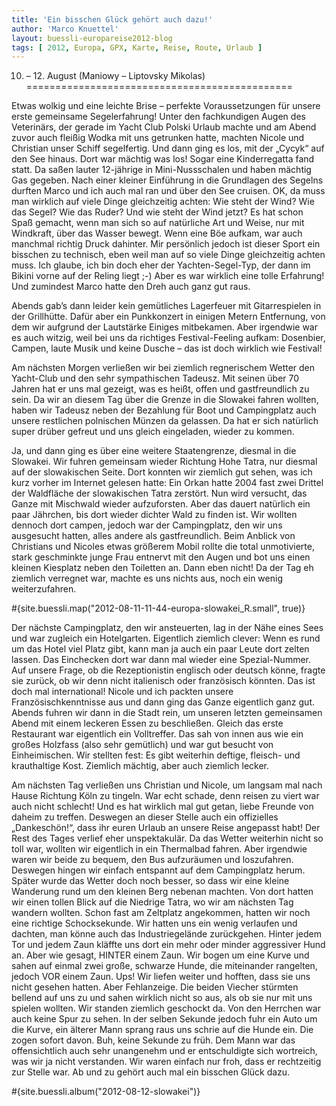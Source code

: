 ```yaml
---
title: 'Ein bisschen Glück gehört auch dazu!'
author: 'Marco Knuettel'
layout: buessli-europareise2012-blog
tags: [ 2012, Europa, GPX, Karte, Reise, Route, Urlaub ]
---
```

10. – 12. August (Maniowy – Liptovsky Mikolas)
==============================================

Etwas wolkig und eine leichte Brise – perfekte Voraussetzungen für unsere erste gemeinsame Segelerfahrung! 
Unter den fachkundigen Augen des Veterinärs, der gerade im Yacht Club Polski Urlaub machte und am Abend zuvor 
auch fleißig Wodka mit uns getrunken hatte, machten Nicole und Christian unser Schiff segelfertig. Und dann 
ging es los, mit der „Cycyk“ auf den See hinaus. Dort war mächtig was los! Sogar eine Kinderregatta fand statt. 
Da saßen lauter 12-jährige in Mini-Nussschalen und haben mächtig Gas gegeben. Nach einer kleiner Einführung in 
die Grundlagen des Segelns durften Marco und ich auch mal ran und über den See cruisen. OK, da muss man wirklich 
auf viele Dinge gleichzeitig achten: Wie steht der Wind? Wie das Segel? Wie das Ruder? Und wie steht der Wind 
jetzt? Es hat schon Spaß gemacht, wenn man sich so auf natürliche Art und Weise, nur mit Windkraft, über das 
Wasser bewegt. Wenn eine Böe aufkam, war auch manchmal richtig Druck dahinter. Mir persönlich jedoch ist dieser 
Sport ein bisschen zu technisch, eben weil man auf so viele Dinge gleichzeitig achten muss. Ich glaube, ich bin 
doch eher der Yachten-Segel-Typ, der dann im Bikini vorne auf der Reling liegt ;-) Aber es war wirklich eine 
tolle Erfahrung! Und zumindest Marco hatte den Dreh auch ganz gut raus.

Abends gab’s dann leider kein gemütliches Lagerfeuer mit Gitarrespielen in der Grillhütte. Dafür aber ein 
Punkkonzert in einigen Metern Entfernung, von dem wir aufgrund der Lautstärke Einiges mitbekamen. Aber 
irgendwie war es auch witzig, weil bei uns da richtiges Festival-Feeling aufkam: Dosenbier, Campen, laute 
Musik und keine Dusche – das ist doch wirklich wie Festival!

Am nächsten Morgen verließen wir bei ziemlich regnerischem Wetter den Yacht-Club und den sehr sympathischen 
Tadeusz. Mit seinen über 70 Jahren hat er uns mal gezeigt, was es heißt, offen und gastfreundlich zu sein. 
Da wir an diesem Tag über die Grenze in die Slowakei fahren wollten, haben wir Tadeusz neben der Bezahlung 
für Boot und Campingplatz auch unsere restlichen polnischen Münzen da gelassen. Da hat er sich natürlich 
super drüber gefreut und uns gleich eingeladen, wieder zu kommen. 

Ja, und dann ging es über eine weitere Staatengrenze, diesmal in die Slowakei. Wir fuhren gemeinsam wieder 
Richtung Hohe Tatra, nur diesmal auf der slowakischen Seite. Dort konnten wir ziemlich gut sehen, was ich 
kurz vorher im Internet gelesen hatte: Ein Orkan hatte 2004 fast zwei Drittel der Waldfläche der slowakischen 
Tatra zerstört. Nun wird versucht, das Ganze mit Mischwald wieder aufzuforsten. Aber das dauert natürlich 
ein paar Jährchen, bis dort wieder dichter Wald zu finden ist. Wir wollten dennoch dort campen, jedoch war 
der Campingplatz, den wir uns ausgesucht hatten, alles andere als gastfreundlich. Beim Anblick von Christians 
und Nicoles etwas größerem Mobil rollte die total unmotivierte, stark geschminkte junge Frau entnervt mit 
den Augen und bot uns einen kleinen Kiesplatz neben den Toiletten an. Dann eben nicht! Da der Tag eh ziemlich 
verregnet war, machte es uns nichts aus, noch ein wenig weiterzufahren. 

#{site.buessli.map("2012-08-11-11-44-europa-slowakei_R.small", true)}

Der nächste Campingplatz, den wir ansteuerten, lag in der Nähe eines Sees und war zugleich ein Hotelgarten. 
Eigentlich ziemlich clever: Wenn es rund um das Hotel viel Platz gibt, kann man ja auch ein paar Leute dort 
zelten lassen. Das Einchecken dort war dann mal wieder eine Spezial-Nummer. Auf unsere Frage, ob die 
Rezeptionistin englisch oder deutsch könne, fragte sie zurück, ob wir denn nicht italienisch oder französisch 
könnten. Das ist doch mal international! Nicole und ich packten unsere Französischkenntnisse aus und dann 
ging das Ganze eigentlich ganz gut. Abends fuhren wir dann in die Stadt rein, um unseren letzten gemeinsamen 
Abend mit einem leckeren Essen zu beschließen. Gleich das erste Restaurant war eigentlich ein Volltreffer. 
Das sah von innen aus wie ein großes Holzfass (also sehr gemütlich) und war gut besucht von Einheimischen. 
Wir stellten fest: Es gibt weiterhin deftige, fleisch- und krauthaltige Kost. Ziemlich mächtig, aber auch 
ziemlich lecker. 

Am nächsten Tag verließen uns Christian und Nicole, um langsam mal nach Hause Richtung Köln zu tingeln. War 
echt schade, denn reisen zu viert war auch nicht schlecht! Und es hat wirklich mal gut getan, liebe Freunde 
von daheim zu treffen. Deswegen an dieser Stelle auch ein offizielles „Dankeschön!“, dass ihr euren Urlaub 
an unsere Reise angepasst habt! Der Rest des Tages verlief eher unspektakulär. Da das Wetter weiterhin 
nicht so toll war, wollten wir eigentlich in ein Thermalbad fahren. Aber irgendwie waren wir beide zu 
bequem, den Bus aufzuräumen und loszufahren. Deswegen hingen wir einfach entspannt auf dem Campingplatz 
herum. Später wurde das Wetter doch noch besser, so dass wir eine kleine Wanderung rund um den kleinen 
Berg nebenan machten. Von dort hatten wir einen tollen Blick auf die Niedrige Tatra, wo wir am nächsten 
Tag wandern wollten. Schon fast am Zeltplatz angekommen, hatten wir noch eine richtige Schocksekunde. 
Wir hatten uns ein wenig verlaufen und dachten, man könne auch das Industriegelände zurückgehen. Hinter 
jedem Tor und jedem Zaun kläffte uns dort ein mehr oder minder aggressiver Hund an. Aber wie gesagt, HINTER 
einem Zaun. Wir bogen um eine Kurve und sahen auf einmal zwei große, schwarze Hunde, die miteinander 
rangelten, jedoch VOR einem Zaun. Ups! Wir liefen weiter und hofften, dass sie uns nicht gesehen hatten. 
Aber Fehlanzeige. Die beiden Viecher stürmten bellend auf uns zu und sahen wirklich nicht so aus, als ob 
sie nur mit uns spielen wollten. Wir standen ziemlich geschockt da. Von den Herrchen war auch keine Spur 
zu sehen. In der selben Sekunde jedoch fuhr ein Auto um die Kurve, ein älterer Mann sprang raus uns schrie 
auf die Hunde ein. Die zogen sofort davon. Buh, keine Sekunde zu früh. Dem Mann war das offensichtlich auch 
sehr unangenehm und er entschuldigte sich wortreich, was wir ja nicht verstanden. Wir waren einfach nur froh, 
dass er rechtzeitig zur Stelle war. Ab und zu gehört auch mal ein bisschen Glück dazu.

#{site.buessli.album("2012-08-12-slowakei")}
